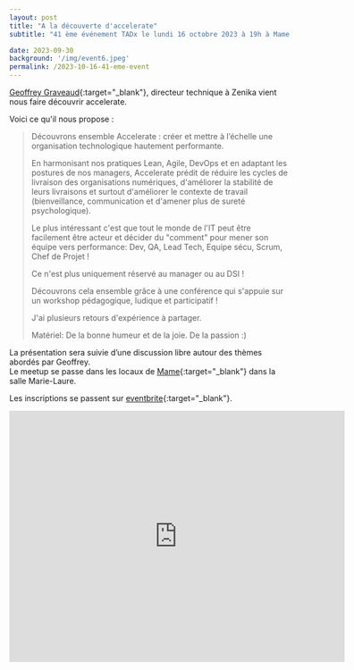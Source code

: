 ```yaml
---
layout: post
title: "A la découverte d'accelerate"
subtitle: "41 ème événement TADx le lundi 16 octobre 2023 à 19h à Mame (Tours, 37)"

date: 2023-09-30
background: '/img/event6.jpeg'
permalink: /2023-10-16-41-eme-event
---
```

[Geoffrey Graveaud](https://www.linkedin.com/in/geoffrey-graveaud-033319b0/){:target="_blank"}, directeur technique à Zenika vient nous faire découvrir accelerate.

Voici ce qu'il nous propose : 

>Découvrons ensemble Accelerate : créer et mettre à l’échelle une organisation technologique hautement performante.
>
>En harmonisant nos pratiques Lean, Agile, DevOps et en adaptant les postures de nos managers, Accelerate prédit de réduire les cycles de livraison des organisations numériques, d'améliorer la stabilité de leurs livraisons et surtout d'améliorer le contexte de travail (bienveillance, communication et d'amener plus de sureté psychologique).
>
>Le plus intéressant c'est que tout le monde de l'IT peut être facilement être acteur et décider du "comment" pour mener son équipe vers performance: Dev, QA, Lead Tech, Equipe sécu, Scrum, Chef de Projet !
>
>Ce n'est plus uniquement réservé au manager ou au DSI !
>
>Découvrons cela ensemble grâce à une conférence qui s'appuie sur un workshop pédagogique, ludique et participatif !
>
>J'ai plusieurs retours d'expérience à partager.
>
>Matériel: De la bonne humeur et de la joie. De la passion :)

La présentation sera suivie d’une discussion libre autour des thèmes abordés par Geoffrey.  
Le meetup se passe dans les locaux de [Mame](https://mame-tours.com/){:target="_blank"} dans la salle Marie-Laure.

Les inscriptions se passent sur [eventbrite](){:target="_blank"}.

<iframe src="https://www.google.com/maps/embed?pb=!1m14!1m8!1m3!1d5401.937664338934!2d0.668619!3d47.393041!3m2!1i1024!2i768!4f13.1!3m3!1m2!1s0x0%3A0xf59dd58d55f79b77!2sMAME!5e0!3m2!1sfr!2sfr!4v1572774528763!5m2!1sfr!2sfr" width="600" height="450" frameborder="0" style="border:0;" allowfullscreen=""></iframe>